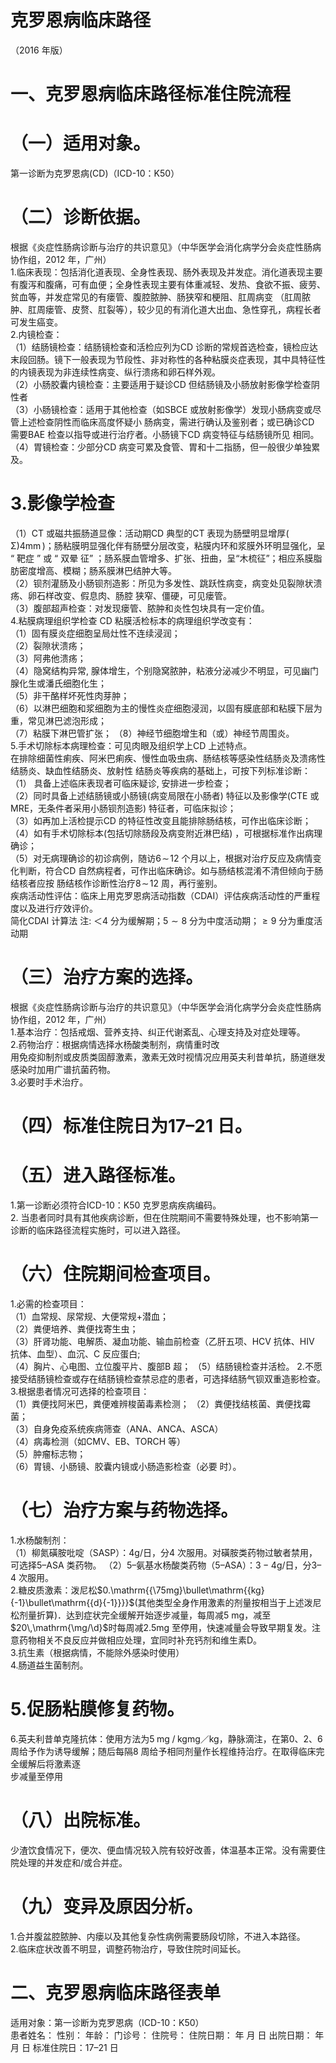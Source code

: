 # 克罗恩病临床路径  
（2016 年版）  
# 一、克罗恩病临床路径标准住院流程  
# （一）适用对象。  
第一诊断为克罗恩病(CD)（ICD-10：K50）  
# （二）诊断依据。  
根据《炎症性肠病诊断与治疗的共识意见》（中华医学会消化病学分会炎症性肠病协作组，2012 年，广州）  
1.临床表现：包括消化道表现、全身性表现、肠外表现及并发症。消化道表现主要有腹泻和腹痛，可有血便；全身性表现主要有体重减轻、发热、食欲不振、疲劳、贫血等，并发症常见的有瘘管、腹腔脓肿、肠狭窄和梗阻、肛周病变 （肛周脓肿、肛周瘘管、皮赘、肛裂等），较少见的有消化道大出血、急性穿孔，病程长者可发生癌变。  
2.内镜检查：  
（1）结肠镜检查：结肠镜检查和活检应列为CD 诊断的常规首选检查，镜检应达末段回肠。镜下一般表现为节段性、非对称性的各种粘膜炎症表现，其中具特征性的内镜表现为非连续性病变、纵行溃疡和卵石样外观。  
（2）小肠胶囊内镜检查：主要适用于疑诊CD 但结肠镜及小肠放射影像学检查阴性者  
（3）小肠镜检查：适用于其他检查（如SBCE 或放射影像学）发现小肠病变或尽管上述检查阴性而临床高度怀疑小 肠病变，需进行确认及鉴别者；或已确诊CD 需要BAE 检查以指导或进行治疗者。小肠镜下CD 病变特征与结肠镜所见 相同。  
（4）胃镜检查：少部分CD 病变可累及食管、胃和十二指肠，但一般很少单独累及。  
# 3.影像学检查  
（1）CT 或磁共振肠道显像：活动期CD 典型的CT 表现为肠壁明显增厚$(\,\mathrm{\Sigma})4\mathrm{mm}\,)$；肠粘膜明显强化伴有肠壁分层改变，粘膜内环和浆膜外环明显强化，呈 “ 靶症 ” 或 “ 双晕 征” ；肠系膜血管增多、扩张、扭曲，呈“木梳征”；相应系膜脂肪密度增高、模糊；肠系膜淋巴结肿大等。  
（2）钡剂灌肠及小肠钡剂造影：所见为多发性、跳跃性病变，病变处见裂隙状溃疡、卵石样改变、假息肉、肠腔 狭窄、僵硬，可见瘘管。  
（3）腹部超声检查：对发现瘘管、脓肿和炎性包块具有一定价值。  
4.粘膜病理组织学检查 CD 粘膜活检标本的病理组织学改变有：  
（1）固有膜炎症细胞呈局灶性不连续浸润；  
（2）裂隙状溃疡；  
（3）阿弗他溃疡；  
（4）隐窝结构异常, 腺体增生，个别隐窝脓肿，粘液分泌减少不明显，可见幽门腺化生或潘氏细胞化生；  
（5）非干酪样坏死性肉芽肿；  
（6）以淋巴细胞和浆细胞为主的慢性炎症细胞浸润，以固有膜底部和粘膜下层为重，常见淋巴滤泡形成；  
（7）粘膜下淋巴管扩张； （8）神经节细胞增生和（或）神经节周围炎。  
5.手术切除标本病理检查：可见肉眼及组织学上CD 上述特点。  
在排除细菌性痢疾、阿米巴痢疾、慢性血吸虫病、肠结核等感染性结肠炎及溃疡性结肠炎、缺血性结肠炎、放射性 结肠炎等疾病的基础上，可按下列标准诊断：  
（1） 具备上述临床表现者可临床疑诊, 安排进一步检查；  
（2）同时具备上述结肠镜或小肠镜(病变局限在小肠者) 特征以及影像学(CTE 或MRE，无条件者采用小肠钡剂造影) 特征者，可临床拟诊；  
（3）如再加上活检提示CD 的特征性改变且能排除肠结核，可作出临床诊断；  
（4）如有手术切除标本(包括切除肠段及病变附近淋巴结) ，可根据标准作出病理确诊；  
（5）对无病理确诊的初诊病例，随访$6\!\sim\!12$ 个月以上，根据对治疗反应及病情变化判断，符合CD 自然病程者，可作出临床确诊。如与肠结核混淆不清但倾向于肠结核者应按 肠结核作诊断性治疗$8\!\sim\!12$ 周，再行鉴别。  
疾病活动性评估：临床上用克罗恩病活动指数（CDAI）评估疾病活动性的严重程度以及进行疗效评价。  
简化CDAI 计算法 
注: ＜4 分为缓解期；$5{\sim}8$ 分为中度活动期；${\geqslant}9$ 分为重度活动期  
# （三）治疗方案的选择。  
根据《炎症性肠病诊断与治疗的共识意见》（中华医学会消化病学分会炎症性肠病协作组，2012 年，广州）  
1.基本治疗：包括戒烟、营养支持、纠正代谢紊乱、心理支持及对症处理等。  
2.药物治疗：根据病情选择水杨酸类制剂，病情重时改  
用免疫抑制剂或皮质类固醇激素，激素无效时视情况应用英夫利昔单抗，肠道继发感染时加用广谱抗菌药物。  
3.必要时手术治疗。  
# （四）标准住院日为17–21 日。  
# （五）进入路径标准。  
1.第一诊断必须符合ICD-10：K50 克罗恩病疾病编码。  
2. 当患者同时具有其他疾病诊断，但在住院期间不需要特殊处理，也不影响第一诊断的临床路径流程实施时，可以进入路径。  
# （六）住院期间检查项目。  
1.必需的检查项目：  
（1）血常规、尿常规、大便常规$+$潜血；  
（2）粪便培养、粪便找寄生虫；  
（3）肝肾功能、电解质、凝血功能、输血前检查（乙肝五项、HCV 抗体、HIV 抗体、血型）、血沉、C 反应蛋白;  
（4）胸片、心电图、立位腹平片、腹部B 超； （5）结肠镜检查并活检。 2.不愿接受结肠镜检查或存在结肠镜检查禁忌症的患者，可选择结肠气钡双重造影检查。  
3.根据患者情况可选择的检查项目：  
（1）粪便找阿米巴，粪便难辨梭菌毒素检测； （2）粪便找结核菌、粪便找霉菌；  
（3）自身免疫系统疾病筛查（ANA、ANCA、ASCA）  
（4）病毒检测（如CMV、EB、TORCH 等）  
（5）肿瘤标志物；  
（6）胃镜、小肠镜、胶囊内镜或小肠造影检查（必要 时）。  
# （七）治疗方案与药物选择。  
1.水杨酸制剂：  
（1）柳氮磺胺吡啶（SASP）：$4\mathrm{g}/$日，分4 次服用。对磺胺类药物过敏者禁用，可选择5–ASA 类药物。 （2）5–氨基水杨酸类药物（5–ASA）：$\mathrm{3-4g/}$日，分3–4 次服用。  
2.糖皮质激素：泼尼松$0.\mathrm{{\75mg}\bullet\mathrm{{kg}{-1}\bullet\mathrm{{d}{-1}}}}$(其他类型全身作用激素的剂量按相当于上述泼尼松剂量折算)．达到症状完全缓解开始逐步减量，每周减$5~\mathrm{{mg}}$，减至$20\,\mathrm{\mg/\d}$时每周减2.5mg 至停用，快速减量会导致早期复发。注意药物相关不良反应并做相应处理，宜同时补充钙剂和维生素D。  
3.抗生素（根据病情，不能除外感染时使用）  
4.肠道益生菌制剂。  
# 5.促肠粘膜修复药物。  
6.英夫利昔单克隆抗体：使用方法为$5\;\mathrm{mg}\;/\;\mathrm{kg}$mg／kg，静脉滴注，在第0、2、6 周给予作为诱导缓解；随后每隔8 周给予相同剂量作长程维持治疗。在取得临床完全缓解后将激素逐  
步减量至停用  
# （八）出院标准。  
少渣饮食情况下，便次、便血情况较入院有较好改善，体温基本正常。没有需要住院处理的并发症和/或合并症。  
# （九）变异及原因分析。  
1.合并腹盆腔脓肿、内瘘以及其他复杂性病例需要肠段切除，不进入本路径。  
2.临床症状改善不明显，调整药物治疗，导致住院时间延长。  
# 二、克罗恩病临床路径表单  
适用对象：第一诊断为克罗恩病（ICD-10：K50）  
患者姓名：           性别：       年龄：      门诊号：         住院号：              住院日期：     年    月   日 出院日期：     年    月    日 标准住院日：17–21 日  
